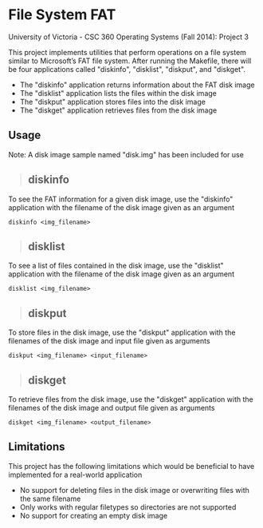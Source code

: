 
# File System FAT

University of Victoria - CSC 360 Operating Systems (Fall 2014): Project 3

This project implements utilities that perform operations on a file system similar to Microsoft’s FAT file system. After running the Makefile, there will be four applications called "diskinfo", "disklist", "diskput", and "diskget".

- The "diskinfo" application returns information about the FAT disk image
- The "disklist" application lists the files within the disk image
- The "diskput" application stores files into the disk image
- The "diskget" application retrieves files from the disk image

## Usage

Note: A disk image sample named "disk.img" has been included for use

>## diskinfo

To see the FAT information for a given disk image, use the "diskinfo" application with the filename of the disk image given as an argument

    diskinfo <img_filename>

>## disklist

To see a list of files contained in the disk image, use the "disklist" application with the filename of the disk image given as an argument

    disklist <img_filename>

>## diskput

To store files in the disk image, use the "diskput" application with the filenames of the disk image and input file given as arguments

    diskput <img_filename> <input_filename>

>## diskget

To retrieve files from the disk image, use the "diskget" application with the filenames of the disk image and output file given as arguments

    diskget <img_filename> <output_filename>

## Limitations

This project has the following limitations which would be beneficial to have implemented for a real-world application

- No support for deleting files in the disk image or overwriting files with the same filename
- Only works with regular filetypes so directories are not supported
- No support for creating an empty disk image
